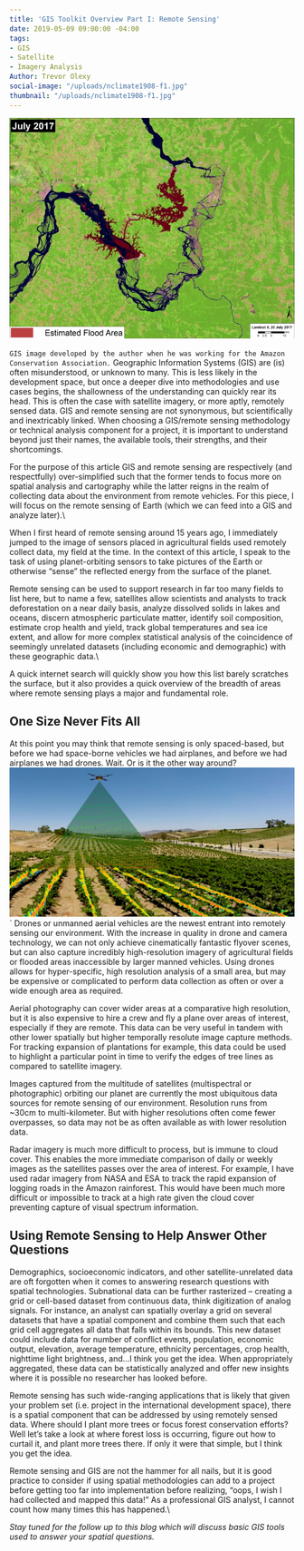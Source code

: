 ```yaml
---
title: 'GIS Toolkit Overview Part I: Remote Sensing'
date: 2019-05-09 09:00:00 -04:00
tags:
- GIS
- Satellite
- Imagery Analysis
Author: Trevor Olexy
social-image: "/uploads/nclimate1908-f1.jpg"
thumbnail: "/uploads/nclimate1908-f1.jpg"
---
```


![7-July2017_flooded-751x580.jpg](/uploads/7-July2017_flooded-751x580.jpg)

`GIS image developed by the author when he was working for the Amazon Conservation Association.`
Geographic Information Systems (GIS) are (is) often misunderstood, or unknown to many. This is less likely in the development space, but once a deeper dive into methodologies and use cases begins, the shallowness of the understanding can quickly rear its head. This is often the case with satellite imagery, or more aptly, remotely sensed data. GIS and remote sensing are not synonymous, but scientifically and inextricably linked. When choosing a GIS/remote sensing methodology or technical analysis component for a project, it is important to understand beyond just their names, the available tools, their strengths, and their shortcomings.

For the purpose of this article GIS and remote sensing are respectively (and respectfully) over-simplified such that the former tends to focus more on spatial analysis and cartography while the latter reigns in the realm of collecting data about the environment from remote vehicles. For this piece, I will focus on the remote sensing of Earth (which we can feed into a GIS and analyze later).\

When I first heard of remote sensing around 15 years ago, I immediately jumped to the image of sensors placed in agricultural fields used remotely collect data, my field at the time. In the context of this article, I speak to the task of using planet-orbiting sensors to take pictures of the Earth or otherwise “sense” the reflected energy from the surface of the planet.

Remote sensing can be used to support research in far too many fields to list here, but to name a few, satellites allow scientists and analysts to track deforestation on a near daily basis, analyze dissolved solids in lakes and oceans, discern atmospheric particulate matter, identify soil composition, estimate crop health and yield, track global temperatures and sea ice extent, and allow for more complex statistical analysis of the coincidence of seemingly unrelated datasets (including economic and demographic) with these geographic data.\

A quick internet search will quickly show you how this list barely scratches the surface, but it also provides a quick overview of the breadth of areas where remote sensing plays a major and fundamental role.

## **One Size Never Fits All**

At this point you may think that remote sensing is only spaced-based, but before we had space-borne vehicles we had airplanes, and before we had airplanes we had drones. Wait. Or is it the other way around?
![FBVinImage.jpg](/uploads/FBVinImage.jpg)`
Drones or unmanned aerial vehicles are the newest entrant into remotely sensing our environment. With the increase in quality in drone and camera technology, we can not only achieve cinematically fantastic flyover scenes, but can also capture incredibly high-resolution imagery of agricultural fields or flooded areas inaccessible by larger manned vehicles. Using drones allows for hyper-specific, high resolution analysis of a small area, but may be expensive or complicated to perform data collection as often or over a wide enough area as required.

Aerial photography can cover wider areas at a comparative high resolution, but it is also expensive to hire a crew and fly a plane over areas of interest, especially if they are remote. This data can be very useful in tandem with other lower spatially but higher temporally resolute image capture methods. For tracking expansion of plantations for example, this data could be used to highlight a particular point in time to verify the edges of tree lines as compared to satellite imagery.

Images captured from the multitude of satellites (multispectral or photographic) orbiting our planet are currently the most ubiquitous data sources for remote sensing of our environment. Resolution runs from \~30cm to multi-kilometer. But with higher resolutions often come fewer overpasses, so data may not be as often available as with lower resolution data.

Radar imagery is much more difficult to process, but is immune to cloud cover. This enables the more immediate comparison of daily or weekly images as the satellites passes over the area of interest. For example, I have used radar imagery from NASA and ESA to track the rapid expansion of logging roads in the Amazon rainforest. This would have been much more difficult or impossible to track at a high rate given the cloud cover preventing capture of visual spectrum information.

## **Using Remote Sensing to Help Answer Other Questions**

Demographics, socioeconomic indicators, and other satellite-unrelated data are oft forgotten when it comes to answering research questions with spatial technologies. Subnational data can be further rasterized – creating a grid or cell-based dataset from continuous data, think digitization of analog signals. For instance, an analyst can spatially overlay a grid on several datasets that have a spatial component and combine them such that each grid cell aggregates all data that falls within its bounds. This new dataset could include data for number of conflict events, population, economic output, elevation, average temperature, ethnicity percentages, crop health, nighttime light brightness, and…I think you get the idea. When appropriately aggregated, these data can be statistically analyzed and offer new insights where it is possible no researcher has looked before.

Remote sensing has such wide-ranging applications that is likely that given your problem set (i.e. project in the international development space), there is a spatial component that can be addressed by using remotely sensed data. Where should I plant more trees or focus forest conservation efforts? Well let’s take a look at where forest loss is occurring, figure out how to curtail it, and plant more trees there. If only it were that simple, but I think you get the idea.

Remote sensing and GIS are not the hammer for all nails, but it is good practice to consider if using spatial methodologies can add to a project before getting too far into implementation before realizing, “oops, I wish I had collected and mapped this data!” As a professional GIS analyst, I cannot count how many times this has happened.\

*Stay tuned for the follow up to this blog which will discuss basic GIS tools used to answer your spatial questions.*